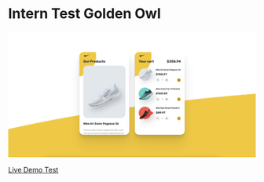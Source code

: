 # Intern Test Golden Owl

![Screenshot](./screenshots/screenshot.jpg)

[Live Demo Test](https://trongnghia-test.herokuapp.com/index.html?fbclid=IwAR1FUuE9cO_fI-91YFHPi8LsQVGFGpJi4KExvWjWQIJAPrOS8_9LQXPq-ts)



